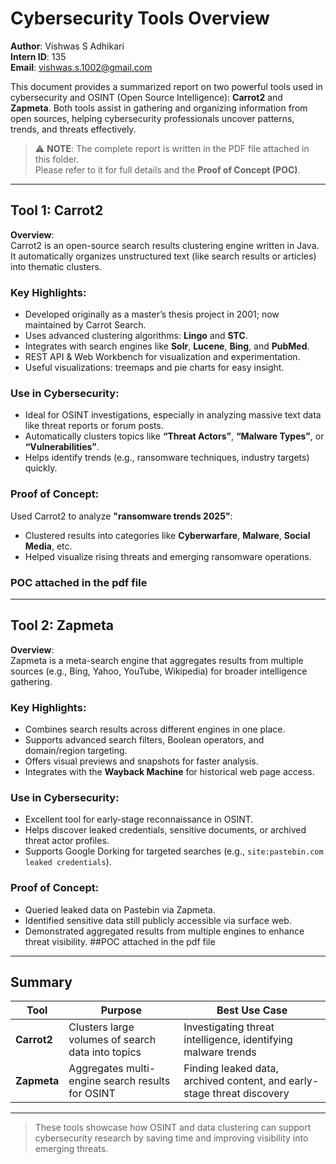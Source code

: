 # Cybersecurity Tools Overview

**Author**: Vishwas S Adhikari  
**Intern ID**: 135  
**Email**: vishwas.s.1002@gmail.com  

This document provides a summarized report on two powerful tools used in cybersecurity and OSINT (Open Source Intelligence): **Carrot2** and **Zapmeta**. Both tools assist in gathering and organizing information from open sources, helping cybersecurity professionals uncover patterns, trends, and threats effectively.

> ⚠️ **NOTE**: The complete report is written in the PDF file attached in this folder.  
> Please refer to it for full details and the **Proof of Concept (POC)**.

---

## Tool 1: Carrot2

**Overview**:  
Carrot2 is an open-source search results clustering engine written in Java. It automatically organizes unstructured text (like search results or articles) into thematic clusters.

### Key Highlights:
- Developed originally as a master’s thesis project in 2001; now maintained by Carrot Search.
- Uses advanced clustering algorithms: **Lingo** and **STC**.
- Integrates with search engines like **Solr**, **Lucene**, **Bing**, and **PubMed**.
- REST API & Web Workbench for visualization and experimentation.
- Useful visualizations: treemaps and pie charts for easy insight.

###  Use in Cybersecurity:
- Ideal for OSINT investigations, especially in analyzing massive text data like threat reports or forum posts.
- Automatically clusters topics like **“Threat Actors”**, **“Malware Types”**, or **“Vulnerabilities”**.
- Helps identify trends (e.g., ransomware techniques, industry targets) quickly.

### Proof of Concept:
Used Carrot2 to analyze **"ransomware trends 2025"**:
- Clustered results into categories like **Cyberwarfare**, **Malware**, **Social Media**, etc.
- Helped visualize rising threats and emerging ransomware operations.
### POC attached in the pdf file 

---

## Tool 2: Zapmeta

**Overview**:  
Zapmeta is a meta-search engine that aggregates results from multiple sources (e.g., Bing, Yahoo, YouTube, Wikipedia) for broader intelligence gathering.

### Key Highlights:
- Combines search results across different engines in one place.
- Supports advanced search filters, Boolean operators, and domain/region targeting.
- Offers visual previews and snapshots for faster analysis.
- Integrates with the **Wayback Machine** for historical web page access.

### Use in Cybersecurity:
- Excellent tool for early-stage reconnaissance in OSINT.
- Helps discover leaked credentials, sensitive documents, or archived threat actor profiles.
- Supports Google Dorking for targeted searches (e.g., `site:pastebin.com leaked credentials`).

### Proof of Concept:
- Queried leaked data on Pastebin via Zapmeta.
- Identified sensitive data still publicly accessible via surface web.
- Demonstrated aggregated results from multiple engines to enhance threat visibility.
##POC attached in the pdf file 

---

##  Summary

| Tool | Purpose | Best Use Case |
|------|---------|----------------|
| **Carrot2** | Clusters large volumes of search data into topics | Investigating threat intelligence, identifying malware trends |
| **Zapmeta** | Aggregates multi-engine search results for OSINT | Finding leaked data, archived content, and early-stage threat discovery |

---

> These tools showcase how OSINT and data clustering can support cybersecurity research by saving time and improving visibility into emerging threats.

